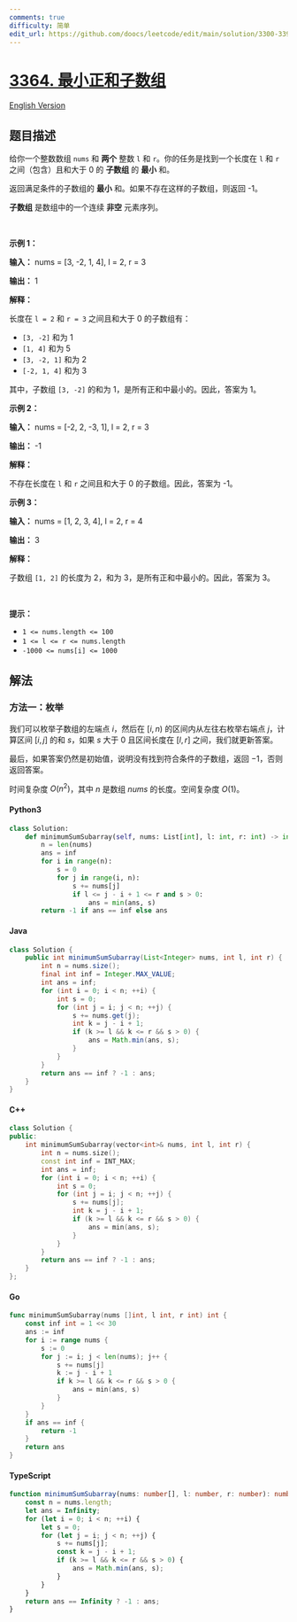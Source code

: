 ```yaml
---
comments: true
difficulty: 简单
edit_url: https://github.com/doocs/leetcode/edit/main/solution/3300-3399/3364.Minimum%20Positive%20Sum%20Subarray/README.md
---
```


<!-- problem:start -->

# [3364. 最小正和子数组](https://leetcode.cn/problems/minimum-positive-sum-subarray)

[English Version](/solution/3300-3399/3364.Minimum%20Positive%20Sum%20Subarray/README_EN.md)

## 题目描述

<!-- description:start -->

<p>给你一个整数数组 <code>nums</code> 和 <strong>两个</strong> 整数 <code>l</code> 和 <code>r</code>。你的任务是找到一个长度在 <code>l</code> 和 <code>r</code> 之间（包含）且和大于 0 的 <strong>子数组</strong> 的 <strong>最小</strong> 和。</p>

<p>返回满足条件的子数组的 <strong>最小</strong> 和。如果不存在这样的子数组，则返回 -1。</p>

<p><strong>子数组</strong> 是数组中的一个连续 <b>非空</b> 元素序列。</p>

<p>&nbsp;</p>

<p><strong class="example">示例 1：</strong></p>

<div class="example-block">
<p><strong>输入：</strong> <span class="example-io">nums = [3, -2, 1, 4], l = 2, r = 3</span></p>

<p><strong>输出：</strong> <span class="example-io">1</span></p>

<p><strong>解释：</strong></p>

<p>长度在 <code>l = 2</code> 和 <code>r = 3</code> 之间且和大于 0 的子数组有：</p>

<ul>
	<li><code>[3, -2]</code> 和为 1</li>
	<li><code>[1, 4]</code> 和为 5</li>
	<li><code>[3, -2, 1]</code> 和为 2</li>
	<li><code>[-2, 1, 4]</code> 和为 3</li>
</ul>

<p>其中，子数组 <code>[3, -2]</code> 的和为 1，是所有正和中最小的。因此，答案为 1。</p>
</div>

<p><strong class="example">示例 2：</strong></p>

<div class="example-block">
<p><strong>输入：</strong> <span class="example-io">nums = [-2, 2, -3, 1], l = 2, r = 3</span></p>

<p><strong>输出：</strong> <span class="example-io">-1</span></p>

<p><strong>解释：</strong></p>

<p>不存在长度在 <code>l</code> 和 <code>r</code> 之间且和大于 0 的子数组。因此，答案为 -1。</p>
</div>

<p><strong class="example">示例 3：</strong></p>

<div class="example-block">
<p><strong>输入：</strong> <span class="example-io">nums = [1, 2, 3, 4], l = 2, r = 4</span></p>

<p><strong>输出：</strong> <span class="example-io">3</span></p>

<p><strong>解释：</strong></p>

<p>子数组 <code>[1, 2]</code> 的长度为 2，和为&nbsp;3，是所有正和中最小的。因此，答案为 3。</p>
</div>

<p>&nbsp;</p>

<p><strong>提示：</strong></p>

<ul>
	<li><code>1 &lt;= nums.length &lt;= 100</code></li>
	<li><code>1 &lt;= l &lt;= r &lt;= nums.length</code></li>
	<li><code>-1000 &lt;= nums[i] &lt;= 1000</code></li>
</ul>

<!-- description:end -->

## 解法

<!-- solution:start -->

### 方法一：枚举

我们可以枚举子数组的左端点 $i$，然后在 $[i, n)$ 的区间内从左往右枚举右端点 $j$，计算区间 $[i, j]$ 的和 $s$，如果 $s$ 大于 0 且区间长度在 $[l, r]$ 之间，我们就更新答案。

最后，如果答案仍然是初始值，说明没有找到符合条件的子数组，返回 $-1$，否则返回答案。

时间复杂度 $O(n^2)$，其中 $n$ 是数组 $\textit{nums}$ 的长度。空间复杂度 $O(1)$。

<!-- tabs:start -->

#### Python3

```python
class Solution:
    def minimumSumSubarray(self, nums: List[int], l: int, r: int) -> int:
        n = len(nums)
        ans = inf
        for i in range(n):
            s = 0
            for j in range(i, n):
                s += nums[j]
                if l <= j - i + 1 <= r and s > 0:
                    ans = min(ans, s)
        return -1 if ans == inf else ans
```

#### Java

```java
class Solution {
    public int minimumSumSubarray(List<Integer> nums, int l, int r) {
        int n = nums.size();
        final int inf = Integer.MAX_VALUE;
        int ans = inf;
        for (int i = 0; i < n; ++i) {
            int s = 0;
            for (int j = i; j < n; ++j) {
                s += nums.get(j);
                int k = j - i + 1;
                if (k >= l && k <= r && s > 0) {
                    ans = Math.min(ans, s);
                }
            }
        }
        return ans == inf ? -1 : ans;
    }
}
```

#### C++

```cpp
class Solution {
public:
    int minimumSumSubarray(vector<int>& nums, int l, int r) {
        int n = nums.size();
        const int inf = INT_MAX;
        int ans = inf;
        for (int i = 0; i < n; ++i) {
            int s = 0;
            for (int j = i; j < n; ++j) {
                s += nums[j];
                int k = j - i + 1;
                if (k >= l && k <= r && s > 0) {
                    ans = min(ans, s);
                }
            }
        }
        return ans == inf ? -1 : ans;
    }
};
```

#### Go

```go
func minimumSumSubarray(nums []int, l int, r int) int {
	const inf int = 1 << 30
	ans := inf
	for i := range nums {
		s := 0
		for j := i; j < len(nums); j++ {
			s += nums[j]
			k := j - i + 1
			if k >= l && k <= r && s > 0 {
				ans = min(ans, s)
			}
		}
	}
	if ans == inf {
		return -1
	}
	return ans
}
```

#### TypeScript

```ts
function minimumSumSubarray(nums: number[], l: number, r: number): number {
    const n = nums.length;
    let ans = Infinity;
    for (let i = 0; i < n; ++i) {
        let s = 0;
        for (let j = i; j < n; ++j) {
            s += nums[j];
            const k = j - i + 1;
            if (k >= l && k <= r && s > 0) {
                ans = Math.min(ans, s);
            }
        }
    }
    return ans == Infinity ? -1 : ans;
}
```

<!-- tabs:end -->

<!-- solution:end -->

<!-- problem:end -->
